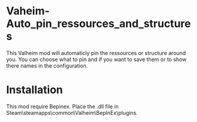 # Vaheim-Auto_pin_ressources_and_structures

This Valheim mod will automaticly pin the ressources or structure around you.
You can choose what to pin and if you want to save them or to show there names in the configuration.

# Installation
This mod require Bepinex.
Place the .dll file in Steam\steamapps\common\Valheim\BepInEx\plugins.
